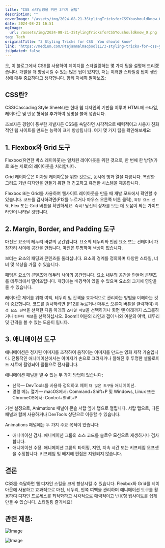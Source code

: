 ```yaml
---
title: "CSS 스타일링을 위한 3가지 꿀팁"
description: ""
coverImage: "/assets/img/2024-08-21-3StylingTricksforCSSYoushouldknow_0.png"
date: 2024-08-21 16:51
ogImage: 
  url: /assets/img/2024-08-21-3StylingTricksforCSSYoushouldknow_0.png
tag: Tech
originalTitle: "3 Styling Tricks for CSS  You should know"
link: "https://medium.com/@tajammalmaqbool11/3-styling-tricks-for-css-you-should-know-291c637d5868"
isUpdated: false
---
```



오, 이 블로그에서 CSS를 사용하여 페이지를 스타일링하는 몇 가지 팁을 설명해 드리겠습니다. 개발을 더 향상시킬 수 있는 많은 팁이 있지만, 저는 이러한 스타일링 팁이 생산성에 매우 중요하다고 생각합니다. 함께 자세히 알아보죠:

## CSS란?

CSS(Cascading Style Sheets)는 현대 웹 디자인의 기반을 이루며 HTML에 스타일, 레이아웃 및 반응 형식을 추가하여 생명을 불어 넣습니다.

초보자든 경험이 풍부한 개발자든 CSS를 숙달하면 시각적으로 매력적이고 사용자 친화적인 웹 사이트를 만드는 능력이 크게 향상됩니다. 여기 몇 가지 팁을 확인해보세요:

<div class="content-ad"></div>

## 1. Flexbox와 Grid 도구

Flexbox(유연한 박스 레이아웃)는 일차원 레이아웃을 위한 것으로, 한 번에 한 방향(가로 또는 세로)의 레이아웃을 처리합니다.

Grid 레이아웃은 이차원 레이아웃을 위한 것으로, 동시에 행과 열을 다룹니다. 복잡한 그리드 기반 디자인을 만들기 위한 더 견고하고 유연한 시스템을 제공합니다.

Flexbox 또는 Grid를 사용하여 웹사이트 레이아웃을 만들 때 개발 모드에서 확인할 수 있습니다. 코드를 검사하려면(F12를 누르거나 마우스 오른쪽 버튼 클릭), `특정 요소 선택`, Flex 또는 Grid 버튼을 확인하세요. 즉시! 당신의 상자를 보는 데 도움이 되는 가이드 라인이 나타날 것입니다.

<div class="content-ad"></div>

## 2. Margin, Border, and Padding 도구

마진은 요소의 테두리 바깥의 공간입니다. 요소의 테두리와 인접 요소 또는 컨테이너 가장자리 사이에 공간을 만듭니다. 마진은 투명하며 색상이 없습니다.

보더는 요소의 패딩과 콘텐츠를 둘러십니다. 요소의 경계를 정의하며 다양한 스타일, 너비 및 색상을 가질 수 있습니다.

패딩은 요소의 콘텐츠와 테두리 사이의 공간입니다. 요소 내부의 공간을 만들어 콘텐츠를 테두리에서 떨어뜨립니다. 패딩에는 배경색이 있을 수 있으며 요소의 크기에 영향을 줄 수 있습니다.

<div class="content-ad"></div>

레이아웃 제어를 위해 여백, 테두리 및 간격을 효과적으로 관리하는 방법을 이해하는 것이 중요합니다. 코드를 검사하려면 (F12를 누르거나 마우스 오른쪽 버튼을 클릭하여) `특정 요소 선택`을 선택한 다음 아래의 `스타일 패널`을 선택하거나 화면 맨 아래까지 스크롤하거나 `컴퓨터 패널`을 선택하십시오. Boom!! 여분의 라인과 갭이 나와 여분의 여백, 테두리 및 간격을 볼 수 있는 도움이 됩니다.

## 3. 애니메이션 도구

애니메이션은 정지된 이미지를 조작하여 움직이는 이미지를 만드는 영화 제작 기술입니다. 전통적인 애니메이션에서는 이미지가 손으로 그려지거나 칠해진 후 투명한 셀룰로이드 시트에 촬영되어 필름으로 전시됩니다.

애니메이션 패널을 열 수 있는 두 가지 방법이 있습니다:

<div class="content-ad"></div>

- 선택— DevTools를 사용자 정의하고 제어 ` 더 많은 도구들 ` 애니메이션.
- 명령 메뉴 열기— macOS에서: Command+Shift+P 및 Windows, Linux 또는 ChromeOS에서: Control+Shift+P

기본 설정으로, Animations 패널이 콘솔 서랍 옆에 탭으로 열립니다. 서랍 탭으로, 다른 패널과 함께 사용하거나 DevTools 상단으로 이동할 수 있습니다.

Animations 패널에는 두 가지 주요 목적이 있습니다:

- 애니메이션 검사. 애니메이션 그룹의 소스 코드를 슬로우 모션으로 재생하거나 검사합니다.
- 애니메이션 수정. 애니메이션 그룹의 타이밍, 지연, 지속 시간 또는 키프레임 오프셋을 수정합니다. 키프레임 및 베지에 편집은 지원되지 않습니다.

<div class="content-ad"></div>

## 결론

CSS를 숙달하면 웹 디자인 스킬을 크게 향상시킬 수 있습니다. Flexbox와 Grid를 레이아웃에 사용하고 효과적으로 마진, 테두리, 안쪽 여백을 관리하며 애니메이션 도구를 활용하여 디자인 프로세스를 최적화하고 시각적으로 매력적이고 반응형 웹사이트를 쉽게 만들 수 있습니다. 스타일링 즐기세요!

## 관련 제품:

![Image](/assets/img/2024-08-21-3StylingTricksforCSSYoushouldknow_0.png)

<div class="content-ad"></div>


![Image](/assets/img/2024-08-21-3StylingTricksforCSSYoushouldknow_1.png)
